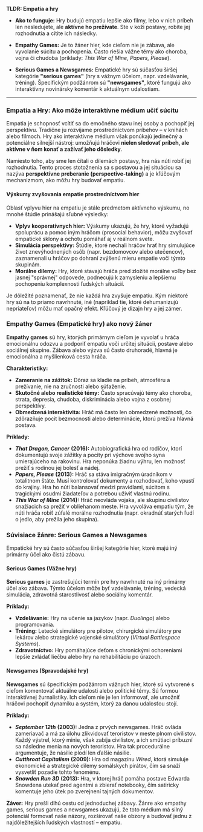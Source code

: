 **TLDR: Empatia a hry**

- **Ako to funguje:** Hry budujú empatiu lepšie ako filmy, lebo v nich príbeh len nesledujete, ale **aktívne ho prežívate**. Ste v koži postavy, robíte jej rozhodnutia a cítite ich následky.
    
- **Empathy Games:** Je to žáner hier, kde cieľom nie je zábava, ale vyvolanie súcitu a pochopenia. Často riešia vážne témy ako choroba, vojna či chudoba (príklady: _This War of Mine_, _Papers, Please_).
    
- **Serious Games a Newsgames:** Empatické hry sú súčasťou širšej kategórie **"serious games"** (hry s vážnym účelom, napr. vzdelávanie, tréning). Špecifickým podžánrom sú **"newsgames"**, ktoré fungujú ako interaktívny novinársky komentár k aktuálnym udalostiam.

---

### **Empatia a Hry: Ako môže interaktívne médium učiť súcitu**

Empatia je schopnosť vcítiť sa do emočného stavu inej osoby a pochopiť jej perspektívu. Tradične ju rozvíjame prostredníctvom príbehov – v knihách alebo filmoch. Hry ako interaktívne médium však ponúkajú jedinečný a potenciálne silnejší nástroj: umožňujú hráčovi **nielen sledovať príbeh, ale aktívne v ňom konať a zažívať jeho dôsledky**.

Namiesto toho, aby sme len čítali o dilemách postavy, hra nás núti robiť jej rozhodnutia. Tento proces stotožnenia sa s postavou a jej situáciou sa nazýva **perspektívne preberanie (perspective-taking)** a je kľúčovým mechanizmom, ako môžu hry budovať empatiu.

#### **Výskumy zvyšovania empatie prostredníctvom hier**

Oblasť vplyvu hier na empatiu je stále predmetom aktívneho výskumu, no mnohé štúdie prinášajú sľubné výsledky:

- **Vplyv kooperatívnych hier:** Výskumy ukazujú, že hry, ktoré vyžadujú spoluprácu a pomoc iným hráčom (prosocial behavior), môžu zvyšovať empatické sklony a ochotu pomáhať aj v reálnom svete.
- **Simulácia perspektívy:** Štúdie, ktoré nechali hráčov hrať hry simulujúce život znevýhodnených osôb (napr. bezdomovcov alebo utečencov), zaznamenali u hráčov po dohraní zvýšenú mieru empatie voči týmto skupinám.
- **Morálne dilemy:** Hry, ktoré stavajú hráča pred zložité morálne voľby bez jasnej "správnej" odpovede, podnecujú k zamysleniu a lepšiemu pochopeniu komplexnosti ľudských situácií.

Je dôležité poznamenať, že nie každá hra zvyšuje empatiu. Kým niektoré hry sú na to priamo navrhnuté, iné (napríklad tie, ktoré dehumanizujú nepriateľov) môžu mať opačný efekt. Kľúčový je dizajn hry a jej zámer.
### **Empathy Games (Empatické hry) ako nový žáner**
**Empathy games** sú hry, ktorých primárnym cieľom je vyvolať u hráča emocionálnu odozvu a podporiť empatiu voči určitej situácii, postave alebo sociálnej skupine. Zábava alebo výzva sú často druhoradé, hlavná je emocionálna a myšlienková cesta hráča.

**Charakteristiky:**

- **Zameranie na zážitok:** Dôraz sa kladie na príbeh, atmosféru a prežívanie, nie na zručnosti alebo súťaženie.
- **Skutočné alebo realistické témy:** Často spracúvajú témy ako choroba, strata, depresia, chudoba, diskriminácia alebo vojna z osobnej perspektívy.
- **Obmedzená interaktivita:** Hráč má často len obmedzené možnosti, čo zdôrazňuje pocit bezmocnosti alebo determinácie, ktorú prežíva hlavná postava.

**Príklady:**

- _**That Dragon, Cancer**_ **(2016):** Autobiografická hra od rodičov, ktorí dokumentujú svoje zážitky a pocity pri výchove svojho syna umierajúceho na rakovinu. Hra neponúka žiadnu výhru, len možnosť prežiť s rodinou jej bolesť a nádej.
- _**Papers, Please**_ **(2013):** Hráč sa stáva imigračným úradníkom v totalitnom štáte. Musí kontrolovať dokumenty a rozhodovať, koho vpustí do krajiny. Hra ho núti balansovať medzi pravidlami, súcitom s tragickými osudmi žiadateľov a potrebou uživiť vlastnú rodinu.
- _**This War of Mine**_ **(2014):** Hráč neovláda vojaka, ale skupinu civilistov snažiacich sa prežiť v obliehanom meste. Hra vyvoláva empatiu tým, že núti hráča robiť zúfalé morálne rozhodnutia (napr. okradnúť starých ľudí o jedlo, aby prežila jeho skupina).

### **Súvisiace žánre: Serious Games a Newsgames**

Empatické hry sú často súčasťou širšej kategórie hier, ktoré majú iný primárny účel ako čistú zábavu.
#### **Serious Games (Vážne hry)**

**Serious games** je zastrešujúci termín pre hry navrhnuté na iný primárny účel ako zábava. Týmto účelom môže byť vzdelávanie, tréning, vedecká simulácia, zdravotná starostlivosť alebo sociálny komentár.

**Príklady:**

- **Vzdelávanie:** Hry na učenie sa jazykov (napr. _Duolingo_) alebo programovania.
- **Tréning:** Letecké simulátory pre pilotov, chirurgické simulátory pre lekárov alebo strategické vojenské simulátory (_Virtual Battlespace Systems_).
- **Zdravotníctvo:** Hry pomáhajúce deťom s chronickými ochoreniami lepšie zvládať liečbu alebo hry na rehabilitáciu po úrazoch.

#### **Newsgames (Spravodajské hry)**

**Newsgames** sú špecifickým podžánrom vážnych hier, ktoré sú vytvorené s cieľom komentovať aktuálne udalosti alebo politické témy. Sú formou interaktívnej žurnalistiky. Ich cieľom nie je len informovať, ale umožniť hráčovi pochopiť dynamiku a systém, ktorý za danou udalosťou stojí.

**Príklady:**

- _**September 12th**_ **(2003):** Jedna z prvých newsgames. Hráč ovláda zameriavač a má za úlohu zlikvidovať teroristov v meste plnom civilistov. Každý výstrel, ktorý minie, však zabíja civilistov, a ich smútiaci príbuzní sa následne menia na nových teroristov. Hra tak procedurálne argumentuje, že násilie plodí len ďalšie násilie.
- _**Cutthroat Capitalism**_ **(2009):** Hra od magazínu _Wired_, ktorá simuluje ekonomické a strategické dilemy somálskych pirátov, čím sa snaží vysvetliť pozadie tohto fenoménu.
- _**Snowden Run 3D**_ **(2013):** Hra, v ktorej hráč pomáha postave Edwarda Snowdena utekať pred agentmi a zbierať notebooky, čím satiricky komentuje jeho útek po zverejnení tajných dokumentov.

**Záver:** Hry prešli dlhú cestu od jednoduchej zábavy. Žánre ako empathy games, serious games a newsgames ukazujú, že toto médium má silný potenciál formovať naše názory, rozširovať naše obzory a budovať jednu z najdôležitejších ľudských vlastností – empatiu.